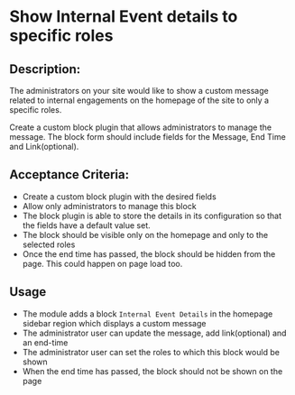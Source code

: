 # Show Internal Event details to specific roles

## Description:

The administrators on your site would like to show a custom message related to internal engagements on the homepage of the site to only a specific roles.

Create a custom block plugin that allows administrators to manage the message. The block form should include fields for the Message, End Time and Link(optional).

## Acceptance Criteria:

- Create a custom block plugin with the desired fields
- Allow only administrators to manage this block
- The block plugin is able to store the details in its configuration so that the fields have a default value set.
- The block should be visible only on the homepage and only to the selected roles
- Once the end time has passed, the block should be hidden from the page. This could happen on page load too.

## Usage

- The module adds a block `Internal Event Details` in the homepage sidebar region which displays a custom message
- The administrator user can update the message, add link(optional) and an end-time
- The administrator user can set the roles to which this block would be shown
- When the end time has passed, the block should not be shown on the page
